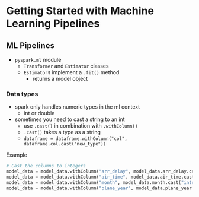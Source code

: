 # Getting Started with Machine Learning Pipelines

## ML Pipelines
- `pyspark.ml` module
    - `Transformer` and `Estimator` classes
    - `Estimator`s implement a `.fit()` method
        - returns a model object

### Data types
- spark only handles numeric types in the ml context
    - int or double
- sometimes you need to cast a string to an int
    - use `.cast()` in combination with `.withColumn()`
    - `.cast()` takes a type as a string
    - `dataframe = dataframe.withColumn("col", dataframe.col.cast("new_type"))`

Example
```python
# Cast the columns to integers
model_data = model_data.withColumn("arr_delay", model_data.arr_delay.cast("integer"))
model_data = model_data.withColumn("air_time", model_data.air_time.cast("integer"))
model_data = model_data.withColumn("month", model_data.month.cast("integer"))
model_data = model_data.withColumn("plane_year", model_data.plane_year.cast("integer"))
```